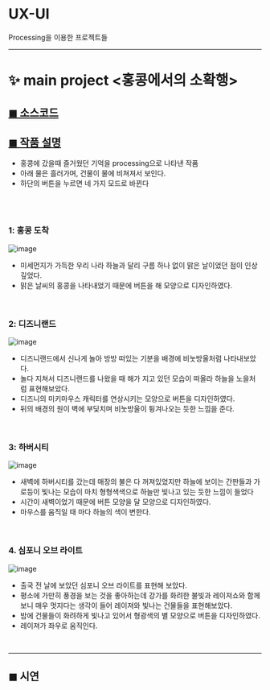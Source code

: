 # UX-UI
Processing을 이용한 프로젝트들

---

# ✨ main project <홍콩에서의 소확행>
## [◼ 소스코드](https://github.com/minji-o-j/UX-UI/blob/master/sketch_%ED%99%8D%EC%BD%A9/sketch_201810808_MINJI_JUNG.pde)
## [◼ 작품 설명](https://github.com/minji-o-j/UX-UI/blob/master/sketch_%ED%99%8D%EC%BD%A9/%EC%9E%91%ED%92%88%EC%84%A4%EB%AA%85%20201810808%20%EC%A0%95%EB%AF%BC%EC%A7%80.pdf)
- 홍콩에 갔을때 즐거웠던 기억을 processing으로 나타낸 작품
- 아래 물은 흘러가며, 건물이 물에 비쳐져서 보인다.
- 하단의 버튼을 누르면 네 가지 모드로 바뀐다
<br>
<br>

### 1: 홍콩 도착
![image](https://user-images.githubusercontent.com/45448731/92331473-d6b0a580-f0b1-11ea-9f6a-b5a64723933b.png)

- 미세먼지가 가득한 우리 나라 하늘과 달리 구름 하나 없이 맑은 날이었던 점이 인상깊었다.
- 맑은 날씨의 홍콩을 나타내었기 때문에 버튼을 해 모양으로 디자인하였다.
<br>

<!--<img src="https://user-images.githubusercontent.com/45448731/92331473-d6b0a580-f0b1-11ea-9f6a-b5a64723933b.png" width="360" height="240"> -->

### 2: 디즈니랜드
![image](https://user-images.githubusercontent.com/45448731/92331474-d87a6900-f0b1-11ea-90a6-527c11e41c52.png)

- 디즈니랜드에서 신나게 놀아 방방 떠있는 기분을 배경에 비눗방울처럼 나타내보았다.
- 놀다 지쳐서 디즈니랜드를 나왔을 때 해가 지고 있던 모습이 떠올라 하늘을 노을처럼 표현해보았다.
- 디즈니의 미키마우스 캐릭터를 연상시키는 모양으로 버튼을 디자인하였다.
- 뒤의 배경의 원이 벽에 부딫치며 비눗방울이 튕겨나오는 듯한 느낌을 준다.
<br>

### 3: 하버시티
![image](https://user-images.githubusercontent.com/45448731/92331477-d9ab9600-f0b1-11ea-8133-ddeccaeea79a.png)

- 새벽에 하버시티를 갔는데 매장의 불은 다 꺼져있었지만 하늘에 보이는 간판들과 가로등이 빛나는 모습이 마치 형형색색으로 하늘만 빛나고 있는 듯한 느낌이 들었다
- 시간이 새벽이었기 때문에 버튼 모양을 달 모양으로 디자인하였다.
- 마우스를 움직일 때 마다 하늘의 색이 변한다.
<br>

### 4. 심포니 오브 라이트 
![image](https://user-images.githubusercontent.com/45448731/92331479-dadcc300-f0b1-11ea-9664-c3d504f63352.png)
- 출국 전 날에 보았던 심포니 오브 라이트를 표현해 보았다.
- 평소에 가만히 풍경을 보는 것을 좋아하는데 강가를 화려한 불빛과 레이져쇼와 함께 보니 매우 멋지다는 생각이 들어 레이져와 빛나는 건물들을 표현해보았다.
- 밤에 건물들이 화려하게 빛나고 있어서 형광색의 별 모양으로 버튼을 디자인하였다.
- 레이져가 좌우로 움직인다.
<br>

---
## ◼ 시연 
